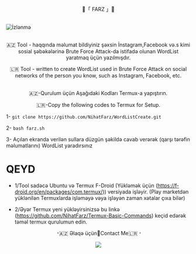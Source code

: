 <p align="center">
   🔱「 FARZ 」🔱
 <br>
 <br>
  
![İzlənmə](https://visitor-badge.laobi.icu/badge?page_id=nihatfarz.WordListCreate)
 <br>
 <br> 

 <p align="center">  
🇦🇿 Tool - haqqında məlumat bildiyiniz şəxsin İnstagram,Facebook və.s kimi sosial şəbəkələrinə Brute Force Attack-da istifadə olunan  WordList yaratmaq üçün yazılmışdır. 
<p align="center">  
🇱🇷 Tool - written to create WordList used in Brute Force Attack on social networks of the person you know, such as Instagram, Facebook, etc.  
 <br>
 <br>   


<p align="center"> 
🇦🇿-Qurulum üçün Aşağıdaki Kodları Termux-a yapıştırın.
<p align="center">
🇱🇷-Copy the following codes to Termux for Setup. 
 <br>
 
1- `git clone https://github.com/NihatFarz/WordListCreate.git`
  
  
2- `bash farz.sh`
 
3- Açılan ekranda verilən sullara düzgün şəkildə cavab verərək (qarşı tərəfin məlumatlarını) WordList yaradırsınız  


# QEYD
* 1/Tool sadəcə Ubuntu və Termux F-Droid (Yükləmək üçün (https://f-droid.org/en/packages/com.termux/)) versiyada işləyir.
                                (Play marketdən yüklənilən Termuxlarda işləməyə vəya işləyən zaman xətalar çıxa bilər)
    <br>

* 2/Əyər Termux yeni yükləyirsinizsə bu linkə (https://github.com/NihatFarz/Termux-Basic-Commands) keçid edərək təməl termux qurulumun edin.
    <br>

   
   
   
 <p align="center">
⠐🇦🇿 Əlaqə üçün🔳Contact Me🇱🇷⠐
<p align="center">
<a href="https://telegram.me/nihatfarz"><img src="https://img.shields.io/badge/Telegram-2CA5E0?style=for-the-badge&logo=telegram&logoColor=white" />
